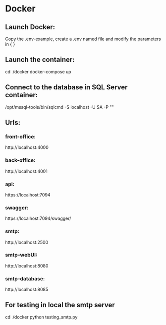 # Docker

## Launch Docker:

Copy the .env-example, create a .env named file and modify the parameters in { }

## Launch the container: 

cd ./docker
docker-compose up

## Connect to the database in SQL Server container:

/opt/mssql-tools/bin/sqlcmd -S localhost -U SA -P "<Password>"

## Urls: 

### front-office: 
http://localhost:4000

### back-office: 
http://localhost:4001

### api: 
https://localhost:7094

### swagger: 
https://localhost:7094/swagger/

### smtp: 
http://localhost:2500

### smtp-webUI: 
http://localhost:8080

### smtp-database: 
http://localhost:8085

## For testing in local the smtp server

cd ./docker
python testing_smtp.py


